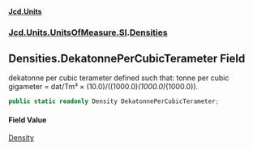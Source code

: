 #### [Jcd.Units](index 'index')
### [Jcd.Units.UnitsOfMeasure.SI](Jcd.Units.UnitsOfMeasure.SI 'Jcd.Units.UnitsOfMeasure.SI').[Densities](Densities 'Jcd.Units.UnitsOfMeasure.SI.Densities')

## Densities.DekatonnePerCubicTerameter Field

dekatonne per cubic terameter defined such that: tonne per cubic gigameter = dat/Tm³ ×
(10.0)/((1000.0)*(1000.0)*(1000.0)).

```csharp
public static readonly Density DekatonnePerCubicTerameter;
```

#### Field Value
[Density](Density 'Jcd.Units.UnitTypes.Density')